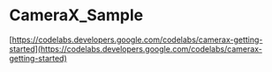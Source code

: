 # CameraX_Sample

[https://codelabs.developers.google.com/codelabs/camerax-getting-started](https://codelabs.developers.google.com/codelabs/camerax-getting-started)